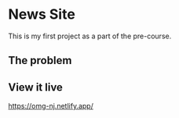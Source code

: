 # News Site

This is my first project as a part of the pre-course.

## The problem



## View it live
https://omg-nj.netlify.app/
